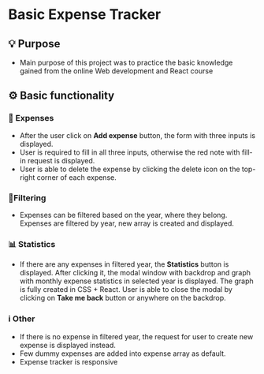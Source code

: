 # Basic Expense Tracker
			
##  💡 Purpose
- Main purpose of this project was to practice the basic knowledge gained from the online Web development and React course

##  ⚙️ Basic functionality

###  💸 Expenses
- After the user click on <b>Add expense</b> button, the form with three inputs is displayed.
- User is required to fill in all three inputs, otherwise the red note with fill-in request is displayed.
- User is able to delete the expense by clicking the delete icon on the top-right corner of each expense.

###  📍Filtering
- Expenses can be filtered based on the year, where they belong. Expenses are filtered by year, new array is created and displayed.

###  📊 Statistics
- If there are any expenses in filtered year, the <b>Statistics</b> button is displayed. After clicking it, the modal window with backdrop and graph with monthly expense statistics in selected year is displayed. The graph is fully created in CSS + React. User is able to close the modal by clicking on <b>Take me back</b> button or anywhere on the backdrop. 

###  ℹ️ Other
- If there is no expense in filtered year, the request for user to create new expense is displayed instead.
- Few dummy expenses are added into expense array as default.
- Expense tracker is responsive
